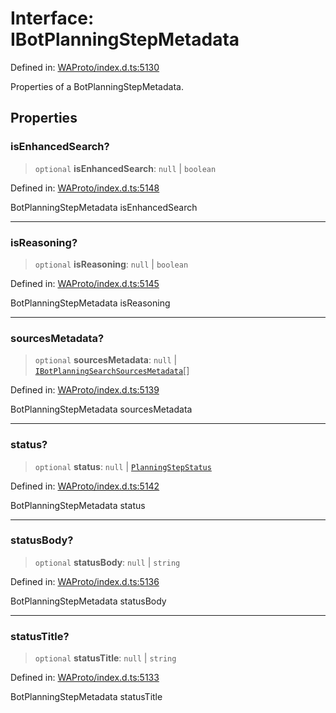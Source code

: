 # Interface: IBotPlanningStepMetadata

Defined in: [WAProto/index.d.ts:5130](https://github.com/Fokusdotid/Baileys/blob/eb819228f591f9a29a091aefc3a8c91a38d77089/WAProto/index.d.ts#L5130)

Properties of a BotPlanningStepMetadata.

## Properties

### isEnhancedSearch?

> `optional` **isEnhancedSearch**: `null` \| `boolean`

Defined in: [WAProto/index.d.ts:5148](https://github.com/Fokusdotid/Baileys/blob/eb819228f591f9a29a091aefc3a8c91a38d77089/WAProto/index.d.ts#L5148)

BotPlanningStepMetadata isEnhancedSearch

***

### isReasoning?

> `optional` **isReasoning**: `null` \| `boolean`

Defined in: [WAProto/index.d.ts:5145](https://github.com/Fokusdotid/Baileys/blob/eb819228f591f9a29a091aefc3a8c91a38d77089/WAProto/index.d.ts#L5145)

BotPlanningStepMetadata isReasoning

***

### sourcesMetadata?

> `optional` **sourcesMetadata**: `null` \| [`IBotPlanningSearchSourcesMetadata`](../namespaces/BotPlanningStepMetadata/interfaces/IBotPlanningSearchSourcesMetadata.md)[]

Defined in: [WAProto/index.d.ts:5139](https://github.com/Fokusdotid/Baileys/blob/eb819228f591f9a29a091aefc3a8c91a38d77089/WAProto/index.d.ts#L5139)

BotPlanningStepMetadata sourcesMetadata

***

### status?

> `optional` **status**: `null` \| [`PlanningStepStatus`](../namespaces/BotPlanningStepMetadata/enumerations/PlanningStepStatus.md)

Defined in: [WAProto/index.d.ts:5142](https://github.com/Fokusdotid/Baileys/blob/eb819228f591f9a29a091aefc3a8c91a38d77089/WAProto/index.d.ts#L5142)

BotPlanningStepMetadata status

***

### statusBody?

> `optional` **statusBody**: `null` \| `string`

Defined in: [WAProto/index.d.ts:5136](https://github.com/Fokusdotid/Baileys/blob/eb819228f591f9a29a091aefc3a8c91a38d77089/WAProto/index.d.ts#L5136)

BotPlanningStepMetadata statusBody

***

### statusTitle?

> `optional` **statusTitle**: `null` \| `string`

Defined in: [WAProto/index.d.ts:5133](https://github.com/Fokusdotid/Baileys/blob/eb819228f591f9a29a091aefc3a8c91a38d77089/WAProto/index.d.ts#L5133)

BotPlanningStepMetadata statusTitle
